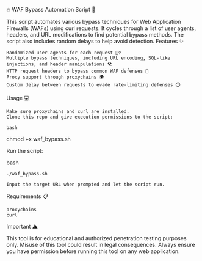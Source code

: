 🔥 WAF Bypass Automation Script 🚀

This script automates various bypass techniques for Web Application Firewalls (WAFs) using curl requests. It cycles through a list of user agents, headers, and URL modifications to find potential bypass methods. The script also includes random delays to help avoid detection.
Features ✨

    Randomized user-agents for each request 🕵️‍♀️
    Multiple bypass techniques, including URL encoding, SQL-like injections, and header manipulations 🛠️
    HTTP request headers to bypass common WAF defenses 📡
    Proxy support through proxychains 🌍
    Custom delay between requests to evade rate-limiting defenses ⏱️

Usage 💻

    Make sure proxychains and curl are installed.
    Clone this repo and give execution permissions to the script:

    bash

chmod +x waf_bypass.sh

Run the script:

bash

    ./waf_bypass.sh

    Input the target URL when prompted and let the script run.

Requirements 📋

    proxychains
    curl

Important ⚠️

This tool is for educational and authorized penetration testing purposes only. Misuse of this tool could result in legal consequences. Always ensure you have permission before running this tool on any web application.

